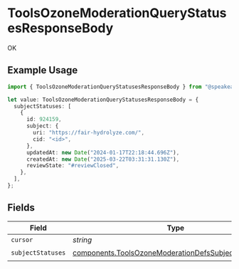 # ToolsOzoneModerationQueryStatusesResponseBody

OK

## Example Usage

```typescript
import { ToolsOzoneModerationQueryStatusesResponseBody } from "@speakeasy-api/bluesky/models/operations";

let value: ToolsOzoneModerationQueryStatusesResponseBody = {
  subjectStatuses: [
    {
      id: 924159,
      subject: {
        uri: "https://fair-hydrolyze.com/",
        cid: "<id>",
      },
      updatedAt: new Date("2024-01-17T22:18:44.696Z"),
      createdAt: new Date("2025-03-22T03:31:31.130Z"),
      reviewState: "#reviewClosed",
    },
  ],
};
```

## Fields

| Field                                                                                                                          | Type                                                                                                                           | Required                                                                                                                       | Description                                                                                                                    |
| ------------------------------------------------------------------------------------------------------------------------------ | ------------------------------------------------------------------------------------------------------------------------------ | ------------------------------------------------------------------------------------------------------------------------------ | ------------------------------------------------------------------------------------------------------------------------------ |
| `cursor`                                                                                                                       | *string*                                                                                                                       | :heavy_minus_sign:                                                                                                             | N/A                                                                                                                            |
| `subjectStatuses`                                                                                                              | [components.ToolsOzoneModerationDefsSubjectStatusView](../../models/components/toolsozonemoderationdefssubjectstatusview.md)[] | :heavy_check_mark:                                                                                                             | N/A                                                                                                                            |